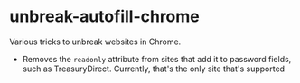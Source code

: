 # unbreak-autofill-chrome

Various tricks to unbreak websites in Chrome.
- Removes the `readonly` attribute from sites that add it to password fields, such as TreasuryDirect. Currently, that's the only site that's supported
